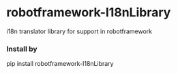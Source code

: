 # robotframework-I18nLibrary
i18n translator library for support in robotframework

### Install by
pip install robotframework-I18nLibrary
